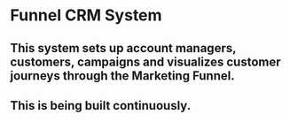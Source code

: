 # Funnel CRM System

## This system sets up account managers, customers, campaigns and visualizes customer journeys through the Marketing Funnel.

## This is being built continuously.
